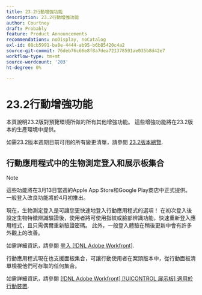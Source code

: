 ```yaml
---
title: 23.2行動增強功能
description: 23.2行動增強功能
author: Courtney
draft: Probably
feature: Product Announcements
recommendations: noDisplay, noCatalog
exl-id: 08cb5991-ba8e-4444-ab95-b6b85420c4a2
source-git-commit: 76deb76c66e8f8a7dea721378591ae035b8d42e7
workflow-type: tm+mt
source-wordcount: '203'
ht-degree: 0%

---
```


# 23.2行動增強功能

本頁說明23.2版對預覽環境所做的所有其他增強功能。 這些增強功能將在23.2版本的生產環境中提供。

如需23.2版本週期目前可用的所有變更清單，請參閱 [23.2版本總覽](/help/quicksilver/product-announcements/product-releases/23.2-release-activity/23-2-release-overview.md).

## 行動應用程式中的生物測定登入和展示板集合

>[!NOTE]
>
>這些功能將在3月13日當週的Apple App Store和Google Play商店中正式提供。 一般登入改良功能將於4月初推出。


現在，生物測定登入是可讓您更快速地登入行動應用程式的選項！ 在初次登入後設定生物特徵辨識驗證後，使用者將可使用指紋或臉部辨識功能，快速重新登入應用程式，且只需偶爾重新驗證密碼。 此外，一般登入體驗在稍後更新中會有許多外觀上的改善。

如需詳細資訊，請參閱 [登入 [!DNL Adobe Workfront]](/help/quicksilver/workfront-basics/manage-your-account-and-profile/managing-your-workfront-account/log-in-to-workfront.md).

行動應用程式現在也支援面板集合，可讓行動使用者在案頭版本中，從行動面板清單檢視他們可存取的任何集合。

如需詳細資訊，請參閱 [[!DNL Adobe Workfront] [!UICONTROL 展示板] 適用於行動裝置](/help/quicksilver/workfront-basics/mobile-apps/using-the-workfront-mobile-app/mobile-boards.md).
